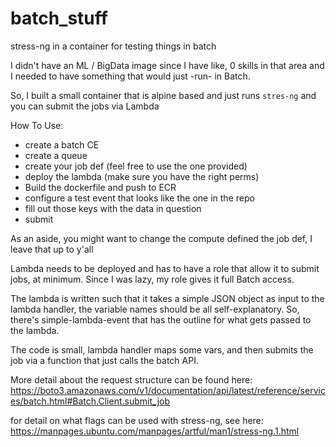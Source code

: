 # batch_stuff
stress-ng in a container for testing things in batch

I didn't have an ML / BigData image since I have like, 0 skills in that area and I needed to have something that would just -run- in Batch. 

So, I built a small container that is alpine based and just runs `stres-ng` and you can submit the jobs via Lambda

How To Use:
  - create a batch CE
  - create a queue
  - create your job def (feel free to use the one provided)
  - deploy the lambda (make sure you have the right perms)
  - Build the dockerfile and push to ECR 
  - configure a test event that looks like the one in the repo 
  - fill out those keys with the data in question
  - submit 

As an aside, you might want to change the compute defined the job def, I leave that up to y'all 

Lambda needs to be deployed and has to have a role that allow it to submit jobs, at minimum. 
Since I was lazy, my role gives it full Batch access. 

The lambda is written such that it takes a simple JSON object as input to the lambda handler, the variable names should be all self-explanatory. 
So, there's simple-lambda-event that has the outline for what gets passed to the lambda. 

The code is small, lambda handler maps some vars, and then submits the job via a function that just calls the batch API. 

More detail about the request structure can be found here: https://boto3.amazonaws.com/v1/documentation/api/latest/reference/services/batch.html#Batch.Client.submit_job


for detail on what flags can be used with stress-ng, see here: https://manpages.ubuntu.com/manpages/artful/man1/stress-ng.1.html

